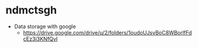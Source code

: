 # ndmctsgh

* Data storage with google
  * https://drive.google.com/drive/u/2/folders/1oudoUJsvBoC8WBorlfFdcEz3i3KNfQvI
